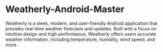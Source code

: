 # Weatherly-Android-Master
Weatherly is a sleek, modern, and user-friendly Android application that provides real-time weather forecasts and updates. Built with a focus on intuitive design and high performance, Weatherly offers users accurate weather information, including temperature, humidity, wind speed, and more.

